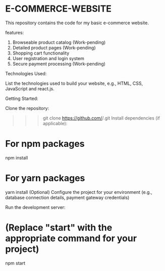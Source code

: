 # E-COMMERCE-WEBSITE


This repository contains the code for my basic e-commerce website.

features:

1. Browseable product catalog (Work-pending)
2. Detailed product pages (Work-pending)
3. Shopping cart functionality
4. User registration and login system
5. Secure payment processing (Work-pending)


Technologies Used:

List the technologies used to build your website, e.g., HTML, CSS, JavaScript and react.js.


Getting Started:

Clone the repository:
>>> git clone https://github.com/<your-username>/<repo-name>.git
>>> Install dependencies (if applicable):
# For npm packages
npm install

# For yarn packages
yarn install
(Optional) Configure the project for your environment (e.g., database connection details, payment gateway credentials)

Run the development server:

# (Replace "start" with the appropriate command for your project)
npm start
